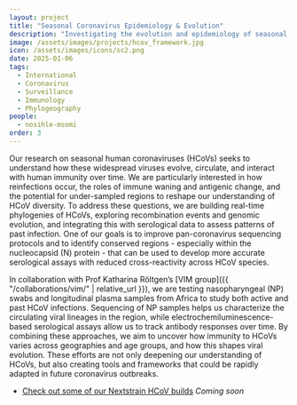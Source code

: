 ```yaml
---
layout: project
title: "Seasonal Coronavirus Epidemiology & Evolution"
description: "Investigating the evolution and epidemiology of seasonal Coronaviruses"
image: /assets/images/projects/hcov_framework.jpg
icon: /assets/images/icons/sc2.png
date: 2025-01-06
tags:
  - International
  - Coronavirus
  - Surveillance
  - Immunology
  - Phylogeography
people:
  - nosihle-msomi
order: 3
---
```


Our research on seasonal human coronaviruses (HCoVs) seeks to understand how these widespread viruses evolve, circulate, and interact with human immunity over time. We are particularly interested in how reinfections occur, the roles of immune waning and antigenic change, and the potential for under-sampled regions to reshape our understanding of HCoV diversity. To address these questions, we are building real-time phylogenies of HCoVs, exploring recombination events and genomic evolution, and integrating this with serological data to assess patterns of past infection. One of our goals is to improve pan-coronavirus sequencing protocols and to identify conserved regions - especially within the nucleocapsid (N) protein - that can be used to develop more accurate serological assays with reduced cross-reactivity across HCoV species.

In collaboration with Prof Katharina Röltgen’s [VIM group]({{ "/collaborations/vim/" | relative_url }}), we are testing nasopharyngeal (NP) swabs and longitudinal plasma samples from Africa to study both active and past HCoV infections. Sequencing of NP samples helps us characterize the circulating viral lineages in the region, while electrochemiluminescence-based serological assays allow us to track antibody responses over time. By combining these approaches, we aim to uncover how immunity to HCoVs varies across geographies and age groups, and how this shapes viral evolution. These efforts are not only deepening our understanding of HCoVs, but also creating tools and frameworks that could be rapidly adapted in future coronavirus outbreaks.

- [Check out some of our Nextstrain HCoV builds](https://nextstrain.org/groups/hodcroftlab) <i>Coming soon</i>

